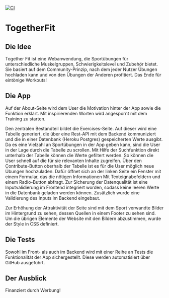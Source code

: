 [![CI](https://github.com/Jonas354/TogetherFit/actions/workflows/tests.yml/badge.svg)](https://github.com/Jonas354/TogetherFit/actions/workflows/tests.yml)


# TogetherFit

## Die Idee
Together Fit ist eine Webanwendung, die Sportübungen für unterschiedliche Muskelgruppen, Schwierigkeitslevel und Zubehör bietet. Sie basiert auf dem Community-Prinzip, nach dem jeder Nutzer Übungen hochladen kann und von den Übungen der Anderen profitiert. Das Ende für eintönige Workouts!

## Die App
Auf der About-Seite wird dem User die Motivation hinter der App sowie die Funktion erklärt. Mit inspirierenden Worten wird angespornt mit dem Training zu starten.

Den zentralen Bestandteil bildet die Exercises-Seite. Auf dieser wird eine Tabelle generiert, die über eine Rest-API mit dem Backend kommuniziert und die in einer Datenbank (Heroku Postgres) gespeicherten Werte ausgibt. Da es eine Vielzahl an Sportübungen in der App geben kann, sind die User in der Lage durch die Tabelle zu scrollen. Mit Hilfe der Suchfunktion direkt unterhalb der Tabelle können die Werte gefiltert werden. So können die User schnell auf die für sie relevanten Inhalte zugreifen. Über den Contribute-Button oberhalb der Tabelle ist es für die User möglich neue Übungen hochzuladen. Dafür öffnet sich an der linken Seite ein Fenster mit einem Formular, das die nötigen Informationen Mit Texteignabefeldern und einem Radio-Button abfragt. Zur Sicherung der Datenqualität ist eine Inputvalidierung im Frontend integriert worden, sodass keine leeren Werte in die Datenbank geladen werden können. Zusätzlich wurde eine Validierung des Inputs im Backend eingebaut.

Zur Erhöhung der Attraktivität der Seite sind mit dem Sport verwandte Bilder im Hintergrund zu sehen, dessen Quellen in einem Footer zu sehen sind. Um die übrigen Elemente der Website mit den Bildern abzustimmen, wurde der Style in CSS definiert.

## Die Tests
Sowohl im Front- als auch im Backend wird mit einer Reihe an Tests die Funktionalität der App sichergestellt. Diese werden automatisiert über GitHub ausgeführt.

## Der Ausblick
Finanziert durch Werbung!

